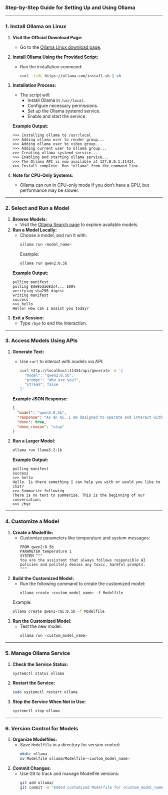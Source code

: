 ### **Step-by-Step Guide for Setting Up and Using Ollama**

---

### **1. Install Ollama on Linux**
1. **Visit the Official Download Page:**
   - Go to the [Ollama Linux download page](https://ollama.com/download/linux).
2. **Install Ollama Using the Provided Script:**
   - Run the installation command:
     ```bash
     curl -fsSL https://ollama.com/install.sh | sh
     ```
3. **Installation Process:**
   - The script will:
     - Install Ollama in `/usr/local`.
     - Configure necessary permissions.
     - Set up the Ollama systemd service.
     - Enable and start the service.

   **Example Output:**
   ```
   >>> Installing ollama to /usr/local
   >>> Adding ollama user to render group...
   >>> Adding ollama user to video group...
   >>> Adding current user to ollama group...
   >>> Creating ollama systemd service...
   >>> Enabling and starting ollama service...
   >>> The Ollama API is now available at 127.0.0.1:11434.
   >>> Install complete. Run "ollama" from the command line.
   ```

4. **Note for CPU-Only Systems:**
   - Ollama can run in CPU-only mode if you don’t have a GPU, but performance may be slower.

---

### **2. Select and Run a Model**
1. **Browse Models:**
   - Visit the [Ollama Search page](https://ollama.com/search) to explore available models.
2. **Run a Model Locally:**
   - Choose a model, and run it with:
     ```bash
     ollama run <model_name>
     ```
     Example:
     ```bash
     ollama run qwen2:0.5b
     ```
   **Example Output:**
   ```
   pulling manifest 
   pulling 8de95da68dc4... 100%
   verifying sha256 digest 
   writing manifest 
   success 
   >>> hello
   Hello! How can I assist you today?
   ```
3. **Exit a Session:**
   - Type `/bye` to end the interaction.

---

### **3. Access Models Using APIs**
1. **Generate Text:**
   - Use `curl` to interact with models via API:
     ```bash
     curl http://localhost:11434/api/generate -d '{
       "model": "qwen2:0.5b",
       "prompt": "Who are you?",
       "stream": false
     }'
     ```
   **Example JSON Response:**
   ```json
   {
     "model": "qwen2:0.5b",
     "response": "As an AI, I am designed to operate and interact with users...",
     "done": true,
     "done_reason": "stop"
   }
   ```

2. **Run a Larger Model:**
   ```bash
   ollama run llama3.2:1b
   ```
   **Example Output:**
   ```
   pulling manifest 
   success 
   >>> hello
   Hello. Is there something I can help you with or would you like to chat?
   >>> Summarize following
   There is no text to summarize. This is the beginning of our conversation.
   >>> /bye
   ```

---

### **4. Customize a Model**
1. **Create a Modelfile:**
   - Customize parameters like temperature and system messages:
     ```plaintext
     FROM qwen2:0.5b
     PARAMETER temperature 1
     SYSTEM """
     You are the assistant that always follows responsible AI policies and politely denies any toxic, harmful prompts.
     """
     ```
2. **Build the Customized Model:**
   - Run the following command to create the customized model:
     ```bash
     ollama create <custom_model_name> -f Modelfile
     ```
   Example:
     ```bash
     ollama create qwen1-rai:0.5b -f Modelfile
     ```
3. **Run the Customized Model:**
   - Test the new model:
     ```bash
     ollama run <custom_model_name>
     ```

---

### **5. Manage Ollama Service**
1. **Check the Service Status:**
   ```bash
   systemctl status ollama
   ```
2. **Restart the Service:**
   ```bash
   sudo systemctl restart ollama
   ```
3. **Stop the Service When Not in Use:**
   ```bash
   systemctl stop ollama
   ```

---

### **6. Version Control for Models**
1. **Organize Modelfiles:**
   - Save `Modelfile` in a directory for version control:
     ```bash
     mkdir ollama
     mv Modelfile ollama/Modelfile-<custom_model_name>
     ```
2. **Commit Changes:**
   - Use Git to track and manage Modelfile versions:
     ```bash
     git add ollama/
     git commit -m "Added customized Modelfile for <custom_model_name>"
     ```
